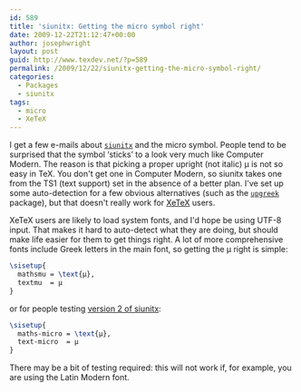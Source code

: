 ```yaml
---
id: 589
title: 'siunitx: Getting the micro symbol right'
date: 2009-12-22T21:12:47+00:00
author: josephwright
layout: post
guid: http://www.texdev.net/?p=589
permalink: /2009/12/22/siunitx-getting-the-micro-symbol-right/
categories:
  - Packages
  - siunitx
tags:
  - micro
  - XeTeX
---
```

I get a few e-mails about [`siunitx`](https://ctan.org/pkg/siunitx) and the micro symbol. People tend to be surprised that the symbol ‘sticks’ to a look very much like Computer Modern. The reason is that picking a proper upright (not italic) μ is not so easy in TeX. You don't get one in Computer Modern, so siunitx takes one from the TS1 (text support) set in the absence of a better plan. I've set up some auto-detection for a few obvious alternatives (such as the [`upgreek`](https://ctan.org/pkg/upgreek) package), but that doesn't really work for [XeTeX](http://scripts.sil.org/cms/scripts/page.php?site_id=nrsi&amp;id=XeTeX) users.

XeTeX users are likely to load system fonts, and I'd hope be using UTF-8 input. That makes it hard to auto-detect what they are doing, but should make life easier for them to get things right. A lot of more comprehensive fonts include Greek letters in the main font, so getting the μ right is simple:

```latex
\sisetup{
  mathsmu = \text{μ},
  textmu  = μ
}
```

or for people testing [version 2 of siunitx](http://developer.berlios.de/projects/siunitx/):

```latex
\sisetup{
  maths-micro = \text{μ},
  text-micro  = μ
}
```

There may be a bit of testing required: this will not work if, for example, you are using the Latin Modern font.
